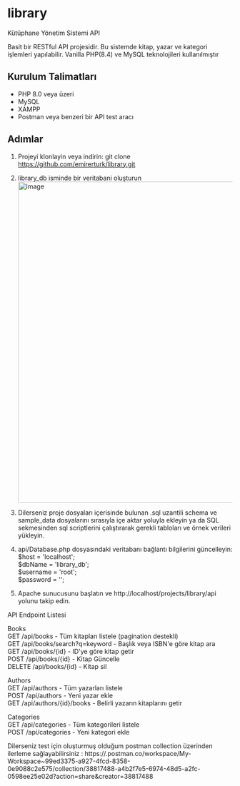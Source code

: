 # library
Kütüphane Yönetim Sistemi API

Basit bir RESTful API projesidir. Bu sistemde kitap, yazar ve kategori işlemleri yapılabilir. Vanilla PHP(8.4) ve MySQL teknolojileri kullanılmıştır

## Kurulum Talimatları
- PHP 8.0 veya üzeri
- MySQL
- XAMPP
- Postman veya benzeri bir API test aracı

## Adımlar
1. Projeyi klonlayin veya indirin: git clone https://github.com/emirerturk/library.git

2. library_db isminde bir veritabani oluşturun
 <img width="719" alt="image" src="https://github.com/user-attachments/assets/46be9c5e-5c00-4294-ab73-40b601ab0444" /> <br>
3. Dilerseniz proje dosyaları içerisinde bulunan .sql uzantili schema ve sample_data dosyalarını sırasıyla içe aktar yoluyla ekleyin
    ya da
    SQL sekmesinden sql scriptlerini çalıştırarak gerekli tabloları ve örnek verileri yükleyin.
   
4. api/Database.php dosyasındaki veritabanı bağlantı bilgilerini güncelleyin: <br>
  $host = 'localhost'; <br>
  $dbName = 'library_db'; <br>
  $username = 'root'; <br>
  $password = ''; <br>

5. Apache sunucusunu başlatın ve http://localhost/projects/library/api yolunu takip edin.

API Endpoint Listesi

Books <br>
  GET /api/books - Tüm kitapları listele (pagination destekli) <br>
  GET /api/books/search?q=keyword - Başlık veya ISBN'e göre kitap ara <br>
  GET /api/books/{id} - ID'ye göre kitap getir <br>
  POST /api/books/{id} - Kitap Güncelle <br>
  DELETE /api/books/{id} - Kitap sil <br>

Authors <br>
  GET /api/authors - Tüm yazarları listele <br>
  POST /api/authors - Yeni yazar ekle <br>
  GET /api/authors/{id}/books - Belirli yazarın kitaplarını getir <br>

Categories <br>
  GET /api/categories - Tüm kategorileri listele <br>
  POST /api/categories - Yeni kategori ekle <br>

  Dilerseniz test için oluşturmuş olduğum postman collection üzerinden ilerleme sağlayabilirsiniz : https://.postman.co/workspace/My-Workspace~99ed3375-a927-4fcd-8358-0e9088c2e575/collection/38817488-a4b2f7e5-6974-48d5-a2fc-0598ee25e02d?action=share&creator=38817488 <br>
